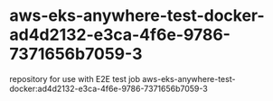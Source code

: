 # aws-eks-anywhere-test-docker-ad4d2132-e3ca-4f6e-9786-7371656b7059-3
repository for use with E2E test job aws-eks-anywhere-test-docker:ad4d2132-e3ca-4f6e-9786-7371656b7059-3
